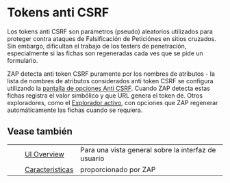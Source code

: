 # Tokens anti CSRF #

Los tokens anti CSRF son parámetros (pseudo) aleatorios utilizados para proteger contra ataques de Falsificación de Peticiónes en sitios cruzados.
Sin embargo, dificultan el trabajo de los testers de penetración, especialmente si las fichas son regeneradas cada ves que se pide un formulario.


ZAP detecta anti token CSRF puramente por los nombres de atributos - la lista de nombres de atributos considerados anti token CSRF se configura utilizando la [pantalla de opciones Anti CSRF][].
Cuando ZAP detecta estas fichas registra el valor simbólico y que URL genera el token de.
Otros exploradores, como el [Explorador activo][], con opciones que ZAP regenerar automáticamente las fichas cuando se requiera.

## Vease también ##

<table> 
 <tbody>
  <tr>
   <td>&nbsp;&nbsp;&nbsp;&nbsp;</td>
   <td> <a href="HelpUiOverview" rel="nofollow">UI Overview</a></td>
   <td>Para una vista general sobre la interfaz de usuario</td>
  </tr> 
  <tr>
   <td>&nbsp;&nbsp;&nbsp;&nbsp;</td>
   <td> <a href="HelpStartConceptsConcepts" rel="nofollow">Caracteristicas</a></td>
   <td>proporcionado por ZAP</td>
  </tr> 
 </tbody>
</table>


[pantalla de opciones Anti CSRF]: HelpUiDialogsOptionsAnticsrf
[Explorador activo]: HelpStartConceptsAscan